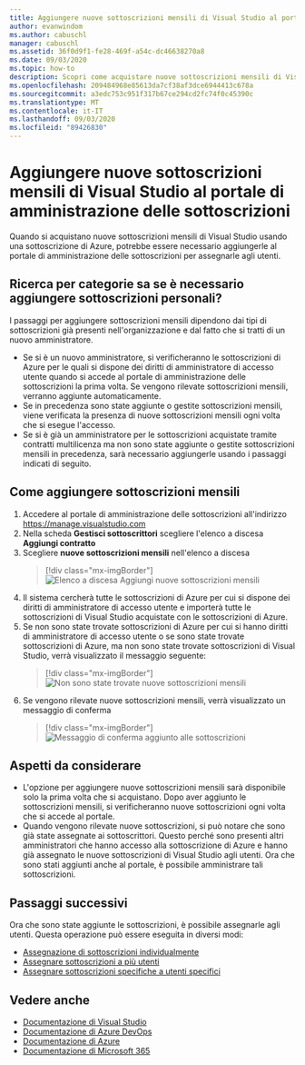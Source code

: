 ```yaml
---
title: Aggiungere nuove sottoscrizioni mensili di Visual Studio al portale di amministrazione delle sottoscrizioni | Microsoft Docs
author: evanwindom
ms.author: cabuschl
manager: cabuschl
ms.assetid: 36f0d9f1-fe28-469f-a54c-dc46638270a8
ms.date: 09/03/2020
ms.topic: how-to
description: Scopri come acquistare nuove sottoscrizioni mensili di Visual Studio nel portale di amministrazione delle sottoscrizioni
ms.openlocfilehash: 209484968e85613da7cf38af3dce6944413c678a
ms.sourcegitcommit: a3edc753c951f317b67ce294cd2fc74f0c45390c
ms.translationtype: MT
ms.contentlocale: it-IT
ms.lasthandoff: 09/03/2020
ms.locfileid: "89426830"
---
```

# <a name="add-new-monthly-visual-studio-subscriptions-to-the-subscriptions-administration-portal"></a>Aggiungere nuove sottoscrizioni mensili di Visual Studio al portale di amministrazione delle sottoscrizioni
Quando si acquistano nuove sottoscrizioni mensili di Visual Studio usando una sottoscrizione di Azure, potrebbe essere necessario aggiungerle al portale di amministrazione delle sottoscrizioni per assegnarle agli utenti.  

## <a name="how-do-i-know-if-i-need-to-add-my-subscriptions"></a>Ricerca per categorie sa se è necessario aggiungere sottoscrizioni personali?
I passaggi per aggiungere sottoscrizioni mensili dipendono dai tipi di sottoscrizioni già presenti nell'organizzazione e dal fatto che si tratti di un nuovo amministratore.
- Se si è un nuovo amministratore, si verificheranno le sottoscrizioni di Azure per le quali si dispone dei diritti di amministratore di accesso utente quando si accede al portale di amministrazione delle sottoscrizioni la prima volta.  Se vengono rilevate sottoscrizioni mensili, verranno aggiunte automaticamente. 
- Se in precedenza sono state aggiunte o gestite sottoscrizioni mensili, viene verificata la presenza di nuove sottoscrizioni mensili ogni volta che si esegue l'accesso. 
- Se si è già un amministratore per le sottoscrizioni acquistate tramite contratti multilicenza ma non sono state aggiunte o gestite sottoscrizioni mensili in precedenza, sarà necessario aggiungerle usando i passaggi indicati di seguito.

## <a name="how-to-add-monthly-subscriptions"></a>Come aggiungere sottoscrizioni mensili
1. Accedere al portale di amministrazione delle sottoscrizioni all'indirizzo <https://manage.visualstudio.com>
1. Nella scheda **Gestisci sottoscrittori** scegliere l'elenco a discesa **Aggiungi contratto** 
1. Scegliere **nuove sottoscrizioni mensili** nell'elenco a discesa
   > [!div class="mx-imgBorder"]
   > ![Elenco a discesa Aggiungi nuove sottoscrizioni mensili](_img/add-monthly-subs/add-subs-drop-down.png)
1. Il sistema cercherà tutte le sottoscrizioni di Azure per cui si dispone dei diritti di amministratore di accesso utente e importerà tutte le sottoscrizioni di Visual Studio acquistate con le sottoscrizioni di Azure.
1. Se non sono state trovate sottoscrizioni di Azure per cui si hanno diritti di amministratore di accesso utente o se sono state trovate sottoscrizioni di Azure, ma non sono state trovate sottoscrizioni di Visual Studio, verrà visualizzato il messaggio seguente:
   > [!div class="mx-imgBorder"]
   > ![Non sono state trovate nuove sottoscrizioni mensili](_img/add-monthly-subs/no-subs-found.png)
1. Se vengono rilevate nuove sottoscrizioni mensili, verrà visualizzato un messaggio di conferma
   > [!div class="mx-imgBorder"]
   > ![Messaggio di conferma aggiunto alle sottoscrizioni](_img/add-monthly-subs/subs-added-confirmation.png)

## <a name="things-to-keep-in-mind"></a>Aspetti da considerare
- L'opzione per aggiungere nuove sottoscrizioni mensili sarà disponibile solo la prima volta che si acquistano.  Dopo aver aggiunto le sottoscrizioni mensili, si verificheranno nuove sottoscrizioni ogni volta che si accede al portale. 
- Quando vengono rilevate nuove sottoscrizioni, si può notare che sono già state assegnate ai sottoscrittori.  Questo perché sono presenti altri amministratori che hanno accesso alla sottoscrizione di Azure e hanno già assegnato le nuove sottoscrizioni di Visual Studio agli utenti.  Ora che sono stati aggiunti anche al portale, è possibile amministrare tali sottoscrizioni. 

## <a name="next-steps"></a>Passaggi successivi
Ora che sono state aggiunte le sottoscrizioni, è possibile assegnarle agli utenti.  Questa operazione può essere eseguita in diversi modi:
- [Assegnazione di sottoscrizioni individualmente](assign-license.md)
- [Assegnare sottoscrizioni a più utenti](assign-license-bulk.md)
- [Assegnare sottoscrizioni specifiche a utenti specifici](assign-guid.md)

## <a name="see-also"></a>Vedere anche
- [Documentazione di Visual Studio](https://docs.microsoft.com/visualstudio/)
- [Documentazione di Azure DevOps](https://docs.microsoft.com/azure/devops/)
- [Documentazione di Azure](https://docs.microsoft.com/azure/)
- [Documentazione di Microsoft 365](https://docs.microsoft.com/microsoft-365/)
